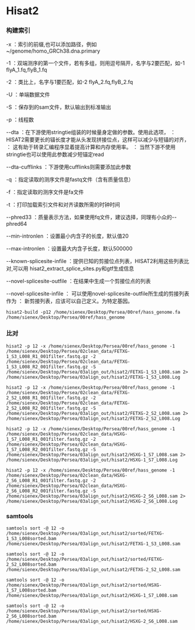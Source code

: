 # Hisat2

### 构建索引
-x ：索引的前缀,也可以添加路径，例如 ~/genome/homo_GRCh38.dna.primary

-1 ：双端测序的第一个文件，若有多组，则用逗号隔开，名字与2要匹配，如-1 flyA_1.fq,flyB_1.fq

-2 ：类比上，名字与1要匹配，如-2 flyA_2.fq,flyB_2.fq

-U ：单端数据文件

-S ：保存到的sam文件，默认输出到标准输出

-p ：线程数

--dta  ：在下游使用stringtie组装的时候量身定做的参数。使用此选项，
       ：HISAT2需要更长的锚长度才能从头发现拼接位点，这样可以减少与短锚的对齐，
       ： 这有助于转录汇编程序显着提高计算和内存使用率。
       ： 当然下游不使用stringtie也可以使用此参数减少短锚定read
       
--dta-cufflinks ：下游使用cufflinks则需要添加此参数

-q ：指定读取的测序文件是fastq文件（含有质量信息）

-f ：指定读取的测序文件是fa文件

-t ：打印加载索引文件和对齐读数所需的时钟时间

--phred33 ：质量表示方法，如果使用fq文件，建议选择，同理有小众的--phred64

--min-intronlen ：设置最小内含子的长度，默认值20

--max-intronlen ：设置最大内含子长度，默认500000

--known-splicesite-infile ：提供已知的剪接位点列表，HISAT2利用这些列表比对,可以用 hisat2_extract_splice_sites.py和gtf生成信息

--novel-splicesite-outfile ：在结果中生成一个剪接位点的列表

--novel-splicesite-infile ： 可以使用novel-splicesite-outfile所生成的剪接列表作为
                          ： 新剪接列表，应该可以自己定义。为特定基因。  
```
hisat2-build -p12 /home/sienex/Desktop/Persea/00ref/hass_genome.fa /home/sienex/Desktop/Persea/00ref/hass_genome
```

### 比对
```
hisat2 -p 12 -x /home/sienex/Desktop/Persea/00ref/hass_genome -1 /home/sienex/Desktop/Persea/02clean_data/FETXG-1_S3_L008_R1_001filter.fastq.gz -2 /home/sienex/Desktop/Persea/02clean_data/FETXG-1_S3_L008_R2_001filter.fastq.gz -S /home/sienex/Desktop/Persea/03align_out/hisat2/FETXG-1_S3_L008.sam 2> /home/sienex/Desktop/Persea/03align_out/hisat2/FETXG-1_S3_L008.Log
```
```
hisat2 -p 12 -x /home/sienex/Desktop/Persea/00ref/hass_genome -1 /home/sienex/Desktop/Persea/02clean_data/FETXG-2_S2_L008_R1_001filter.fastq.gz -2 /home/sienex/Desktop/Persea/02clean_data/FETXG-2_S2_L008_R2_001filter.fastq.gz -S /home/sienex/Desktop/Persea/03align_out/hisat2/FETXG-2_S2_L008.sam 2> /home/sienex/Desktop/Persea/03align_out/hisat2/FETXG-2_S2_L008.Log
```
```
hisat2 -p 12 -x /home/sienex/Desktop/Persea/00ref/hass_genome -1 /home/sienex/Desktop/Persea/02clean_data/HSXG-1_S7_L008_R1_001filter.fastq.gz -2 /home/sienex/Desktop/Persea/02clean_data/HSXG-1_S7_L008_R2_001filter.fastq.gz -S /home/sienex/Desktop/Persea/03align_out/hisat2/HSXG-1_S7_L008.sam 2> /home/sienex/Desktop/Persea/03align_out/hisat2/HSXG-1_S7_L008.Log
```
```
hisat2 -p 12 -x /home/sienex/Desktop/Persea/00ref/hass_genome -1 /home/sienex/Desktop/Persea/02clean_data/HSXG-2_S6_L008_R1_001filter.fastq.gz -2 /home/sienex/Desktop/Persea/02clean_data/HSXG-2_S6_L008_R2_001filter.fastq.gz -S /home/sienex/Desktop/Persea/03align_out/hisat2/HSXG-2_S6_L008.sam 2> /home/sienex/Desktop/Persea/03align_out/hisat2/HSXG-2_S6_L008.Log
```

### samtools
```
samtools sort -@ 12 -o /home/sienex/Desktop/Persea/03align_out/hisat2/sorted/FETXG-1_S3_L008sorted.bam /home/sienex/Desktop/Persea/03align_out/hisat2/FETXG-1_S3_L008.sam
```
```
samtools sort -@ 12 -o /home/sienex/Desktop/Persea/03align_out/hisat2/sorted/FETXG-2_S2_L008sorted.bam /home/sienex/Desktop/Persea/03align_out/hisat2/FETXG-2_S2_L008.sam
```
```
samtools sort -@ 12 -o /home/sienex/Desktop/Persea/03align_out/hisat2/sorted/HSXG-1_S7_L008sorted.bam /home/sienex/Desktop/Persea/03align_out/hisat2/HSXG-1_S7_L008.sam
```
```
samtools sort -@ 12 -o /home/sienex/Desktop/Persea/03align_out/hisat2/sorted/HSXG-2_S6_L008sorted.bam /home/sienex/Desktop/Persea/03align_out/hisat2/HSXG-2_S6_L008.sam
```
